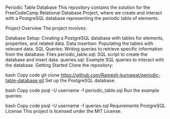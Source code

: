 Periodic Table Database
This repository contains the solution for the FreeCodeCamp Relational Database Project, where we create and interact with a PostgreSQL database representing the periodic table of elements.

Project Overview
The project involves:

Database Setup: Creating a PostgreSQL database with tables for elements, properties, and related data.
Data Insertion: Populating the tables with relevant data.
SQL Queries: Writing queries to retrieve specific information from the database.
Files
periodic_table.sql: SQL script to create the database and insert data.
queries.sql: Example SQL queries to interact with the database.
Getting Started
Clone the repository:

bash
Copy code
git clone https://github.com/Ramesh-kumawat/periodic-table-database.git
Set up the PostgreSQL database:

bash
Copy code
psql -U username -f periodic_table.sql
Run the example queries:

bash
Copy code
psql -U username -f queries.sql
Requirements
PostgreSQL
License
This project is licensed under the MIT License.
